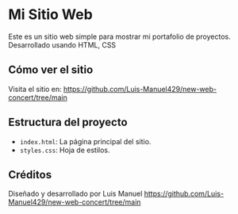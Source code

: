 # Mi Sitio Web

Este es un sitio web simple para mostrar mi portafolio de proyectos. Desarrollado usando HTML, CSS

## Cómo ver el sitio

Visita el sitio en: https://github.com/Luis-Manuel429/new-web-concert/tree/main

## Estructura del proyecto

- `index.html`: La página principal del sitio.
- `styles.css`: Hoja de estilos.

## Créditos

Diseñado y desarrollado por Luis Manuel https://github.com/Luis-Manuel429/new-web-concert/tree/main
